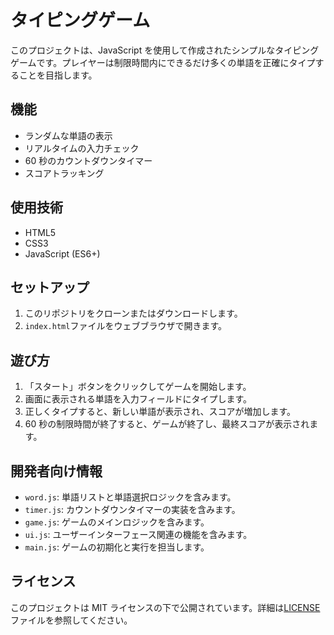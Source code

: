 # タイピングゲーム

このプロジェクトは、JavaScript を使用して作成されたシンプルなタイピングゲームです。プレイヤーは制限時間内にできるだけ多くの単語を正確にタイプすることを目指します。

## 機能

- ランダムな単語の表示
- リアルタイムの入力チェック
- 60 秒のカウントダウンタイマー
- スコアトラッキング

## 使用技術

- HTML5
- CSS3
- JavaScript (ES6+)

## セットアップ

1. このリポジトリをクローンまたはダウンロードします。
2. `index.html`ファイルをウェブブラウザで開きます。

## 遊び方

1. 「スタート」ボタンをクリックしてゲームを開始します。
2. 画面に表示される単語を入力フィールドにタイプします。
3. 正しくタイプすると、新しい単語が表示され、スコアが増加します。
4. 60 秒の制限時間が終了すると、ゲームが終了し、最終スコアが表示されます。

## 開発者向け情報

- `word.js`: 単語リストと単語選択ロジックを含みます。
- `timer.js`: カウントダウンタイマーの実装を含みます。
- `game.js`: ゲームのメインロジックを含みます。
- `ui.js`: ユーザーインターフェース関連の機能を含みます。
- `main.js`: ゲームの初期化と実行を担当します。

## ライセンス

このプロジェクトは MIT ライセンスの下で公開されています。詳細は[LICENSE](LICENSE)ファイルを参照してください。
